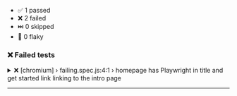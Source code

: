 - ✅ 1 passed
- ❌ 2 failed
- ⏭️ 0 skipped
- 🤞 0 flaky

### ❌ Failed tests

<details>
<summary>❌ [chromium] › failing.spec.js:4:1 › homepage has Playwright in title and get started link linking to the intro page</summary>

| ❌ First run |                                                                                 |
|-------------|---------------------------------------------------------------------------------|
| Project     | chromium                                                                        |
| File        | failing.spec.js:14:28                                                           |
| Title       | homepage has Playwright in title and get started link linking to the intro page |
| Trace       | [trace.zip](https://google.com)                                                 |

View trace:

```shell
npx playwright show-trace https://status.github.com/34567de7gcb5676faervtr/trace.zip
```

<details>
<summary>Retry #1</summary>

| 1️⃣ Retry #1 |                                                                                 |
|--------------|---------------------------------------------------------------------------------|
| Project      | chromium                                                                        |
| File         | failing.spec.js:14:28                                                           |
| Title        | homepage has Playwright in title and get started link linking to the intro page |
| Trace        | [trace.zip](https://google.com)                                                 |

View trace:

```shell
npx playwright show-trace https://status.github.com/34567de7gcb5676faervtr/trace.zip
```

</details>
</details>

---
